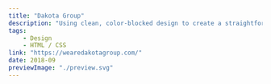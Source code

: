 ```yaml
---
title: "Dakota Group"
description: "Using clean, color-blocked design to create a straightforward online presence for a portfolio of targeted visual creative studios."
tags:
    - Design
    - HTML / CSS
link: "https://wearedakotagroup.com/"
date: 2018-09
previewImage: "./preview.svg"
---
```

